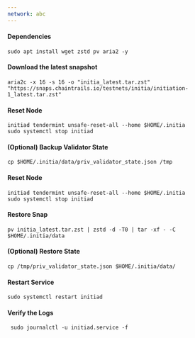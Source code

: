 ```yaml
---
network: abc
---
```

<script setup>
  import SnapShotData from '../../.vitepress/components/SnapShotData.vue'
</script>
#### Dependencies
```
sudo apt install wget zstd pv aria2 -y
```
<SnapShotData/>

#### Download the latest snapshot

```
aria2c -x 16 -s 16 -o "initia_latest.tar.zst" "https://snaps.chaintrails.io/testnets/initia/initiation-1_latest.tar.zst"
```

#### Reset Node

```
initiad tendermint unsafe-reset-all --home $HOME/.initia
sudo systemctl stop initiad 
```

#### (Optional) Backup Validator State

```
cp $HOME/.initia/data/priv_validator_state.json /tmp
```

#### Reset Node

```
initiad tendermint unsafe-reset-all --home $HOME/.initia
sudo systemctl stop initiad 
```

#### Restore Snap

```
pv initia_latest.tar.zst | zstd -d -T0 | tar -xf - -C $HOME/.initia/data
```

#### (Optional) Restore State

```
cp /tmp/priv_validator_state.json $HOME/.initia/data/
```

#### Restart Service

```
sudo systemctl restart initiad
```

#### Verify the Logs

```
 sudo journalctl -u initiad.service -f
```

